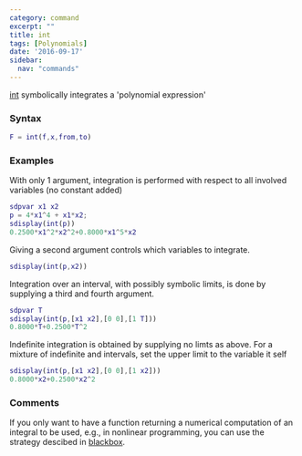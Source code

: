 ```yaml
---
category: command
excerpt: ""
title: int
tags: [Polynomials]
date: '2016-09-17'
sidebar:
  nav: "commands"
---
```


[int](/command/int) symbolically integrates a 'polynomial expression'

### Syntax

````matlab
F = int(f,x,from,to)
````

### Examples

With only 1 argument, integration is performed with respect to all involved variables (no constant added)

````matlab
sdpvar x1 x2
p = 4*x1^4 + x1*x2;
sdisplay(int(p))
0.2500*x1^2*x2^2+0.8000*x1^5*x2
````

Giving a second argument controls which variables to integrate.

````matlab
sdisplay(int(p,x2))
````

Integration over an interval, with possibly symbolic limits, is done by supplying a third and fourth argument.

````matlab
sdpvar T
sdisplay(int(p,[x1 x2],[0 0],[1 T]))
0.8000*T+0.2500*T^2
````

Indefinite integration is obtained by supplying no limts as above. For a mixture of indefinite and intervals, set the upper limit to the variable it self

````matlab
sdisplay(int(p,[x1 x2],[0 0],[1 x2]))
0.8000*x2+0.2500*x2^2
````

### Comments

If you only want to have a function returning a numerical computation of an integral to be used, e.g., in nonlinear programming, you can use the strategy descibed in [blackbox](/command/blackbox).
